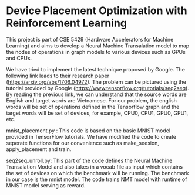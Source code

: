 # Device Placement Optimization with Reinforcement Learning

This project is part of CSE 5429 (Hardware Accelerators for Machine Learning) and aims to develop a Neural Machine Transalation model to map the nodes of operations in graph models to various devices such as GPUs and CPUs.

We have tried to implement the latest technique proposed by Google. The following link leads to their research paper (https://arxiv.org/abs/1706.04972). The problem can be pictured using the tutorial provided by Google (https://www.tensorflow.org/tutorials/seq2seq). By reading the previous link, we can understand that the source words are English and target words are Vietnamese. For our problem, the english words will be set of operations defined in the Tensorflow graph and the target words will be set of devices, for example, CPU0, CPU1, GPU0, GPU1, etc.

mnist_placement.py : This code is based on the basic MNIST model provided in TensorFlow tutorials. We have modified the code to create seperate functions for our convenience such as make_seesion, apply_placement and train.

seq2seq_unroll.py: This part of the code defines the Neural Machine Transalation Model and also takes in a vocab file as input which contains the set of devices on which the benchmark will be running. The benchmark in our case is the mnist model. The code trains NMT model with runtime of MNIST model serving as reward.
